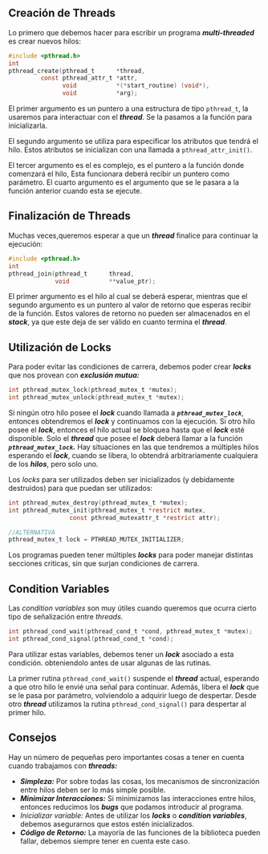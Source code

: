 ## Creación de Threads

Lo primero que debemos hacer para escribir un programa ***multi-threaded*** es crear nuevos hilos:

```c
#include <pthread.h>
int
pthread_create(pthread_t      *thread,
         const pthread_attr_t *attr,
               void           *(*start_routine) (void*),
               void           *arg);
```

El primer argumento es un puntero a una estructura de tipo `pthread_t`, la usaremos para interactuar con el ***thread***. Se la pasamos a la función para inicializarla.

El segundo argumento se utiliza para especificar los atributos que tendrá el hilo. Estos atributos se inicializan con una llamada a `pthread_attr_init()`.

El tercer argumento es el es complejo, es el puntero a la función donde comenzará el hilo, Esta funcionara deberá recibir un puntero como parámetro. El cuarto argumento es el argumento que se le pasara a la función anterior cuando esta se ejecute.

## Finalización de Threads

Muchas veces,queremos esperar a que un ***thread*** finalice para continuar la ejecución:

```c
#include <pthread.h>
int
pthread_join(pthread_t      thread,
             void           **value_ptr);
```

El primer argumento es el hilo al cual se deberá esperar, mientras que el segundo argumento es un puntero al valor de retorno que esperas recibir de la función. Estos valores de retorno no pueden ser almacenados en el ***stack***, ya que este deja de ser válido en cuanto termina el ***thread***.

## Utilización de Locks

Para poder evitar las condiciones de carrera, debemos poder crear ***locks*** que nos provean con ***exclusión mutua:***

```c
int pthread_mutex_lock(pthread_mutex_t *mutex);
int pthread_mutex_unlock(pthread_mutex_t *mutex);
```

 Si ningún otro hilo posee el ***lock*** cuando llamada a ***`pthread_mutex_lock`***, entonces obtendremos el ***lock*** y continuamos con la ejecución. Si otro hilo posee el ***lock***, entonces el hilo actual se bloquea hasta que el ***lock*** esté disponible. Solo el ***thread*** que posee el ***lock*** deberá llamar a la función ***`pthread_mutex_lock`.*** Hay situaciones en las que tendremos a múltiples hilos esperando el ***lock***, cuando se libera, lo obtendrá arbitrariamente cualquiera de los ***hilos***, pero solo uno.

Los *locks* para ser utilizados deben ser inicializados (y debidamente destruidos) para que puedan ser utilizados:

```c
int pthread_mutex_destroy(pthread_mutex_t *mutex);
int pthread_mutex_init(pthread_mutex_t *restrict mutex,
                 const pthread_mutexattr_t *restrict attr);

//ALTERNATIVA
pthread_mutex_t lock = PTHREAD_MUTEX_INITIALIZER;
```

Los programas pueden tener múltiples ***locks*** para poder manejar distintas secciones criticas, sin que surjan condiciones de carrera.

## Condition Variables

Las *condition variables* son muy útiles cuando queremos que ocurra cierto tipo de señalización entre *threads.*

```c
int pthread_cond_wait(pthread_cond_t *cond, pthread_mutex_t *mutex);
int pthread_cond_signal(pthread_cond_t *cond);
```

Para utilizar estas variables, debemos tener un ***lock*** asociado a esta condición. obteniendolo antes de usar algunas de las rutinas.

La primer rutina `pthread_cond_wait()` suspende el ***thread*** actual, esperando a que otro hilo le envié una señal para continuar. Además, libera el ***lock*** que se le pasa por parámetro, volviendolo a adquirir luego de despertar. Desde otro ***thread*** utilizamos la rutina `pthread_cond_signal()` para despertar al primer hilo.

## Consejos

Hay un número de pequeñas pero importantes cosas a tener en cuenta cuando trabajamos con ***threads:***

- ***Simpleza:*** Por sobre todas las cosas, los mecanismos de sincronización entre hilos deben ser lo más simple posible.
- ***Minimizar Interacciones:*** Si minimizamos las interacciones entre hilos, entonces reducimos los ***bugs*** que podamos introducir al programa.
- *Inicializar variable:* Antes de utilizar los ***locks*** o ***condition variables***, debemos asegurarnos que estos estén inicializados.
- ***Código de Retorno:*** La mayoría de las funciones de la biblioteca pueden fallar, debemos siempre tener en cuenta este caso.
